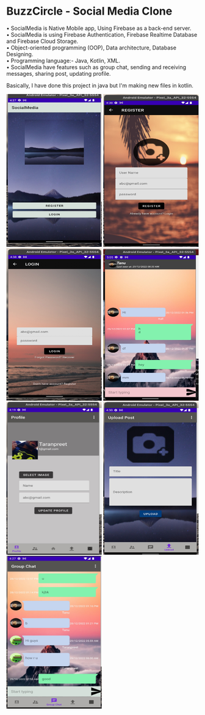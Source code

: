 # BuzzCircle - Social Media Clone 
•	SocialMedia is Native Mobile app, Using Firebase as a back-end server.                       
•	SocialMedia is using Firebase Authentication, Firebase Realtime Database and Firebase Cloud Storage.                           
• Object-oriented programming (OOP), Data architecture, Database Designing.            
•	Programming language:- Java, Kotlin, XML.  
• SocialMedia have features such as group chat, sending and receiving messages, sharing post, updating profile.

Basically, I have done this project in java but I'm making new files in kotlin.

<p float="left">
  <img src="app/src/main/res/drawable/drawable/CB527C68-7B2E-4C29-BAF4-D9D024553788.jpeg" width="250" height="400"/>
  <img src="app/src/main/res/drawable/drawable/68F8395F-2CAA-4211-82C7-7CA175C43909.jpeg" width="250" height="400"/>
    <img src="app/src/main/res/drawable/drawable/863D4636-C040-48E7-A80B-A25258CD1FBD.jpeg" width="250" height="400"/>
      <img src="app/src/main/res/drawable/drawable/F0D6C229-AA62-4CE3-8B09-2D3F5F53BCE2.jpeg" width="250" height="400"/>
    <img src="app/src/main/res/drawable/drawable/6EDCD47B-5A69-4E78-AAE5-5492B9799E40.jpeg" width="250" height="400"/>
  <img src="app/src/main/res/drawable/drawable/7DE1D0F9-665D-4FC9-A538-E351BD2D55A6.jpeg" width="250" height="400"/>
  <img src="app/src/main/res/drawable/drawable/828076E5-4658-495A-B677-545A630EDD57.jpeg" width="250" height="400"/>

</p>
<p float="left">
 
</p>


